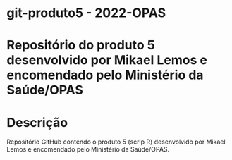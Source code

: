 # git-produto5 - 2022-OPAS

# Repositório do produto 5 desenvolvido por Mikael Lemos e encomendado pelo Ministério da Saúde/OPAS

# Descrição

Repositório GitHub contendo o produto 5 (scrip R) desenvolvido por Mikael Lemos e encomendado pelo Ministério da Saúde/OPAS.

